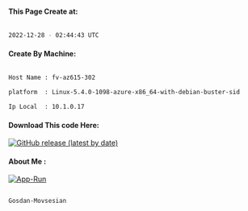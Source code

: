 
   
#### This Page Create at:

```bash

2022-12-28 - 02:44:43 UTC

```

#### Create By Machine:

```bash

Host Name : fv-az615-302

platform  : Linux-5.4.0-1098-azure-x86_64-with-debian-buster-sid

Ip Local  : 10.1.0.17

```
#### Download This code Here:

[![GitHub release (latest by date)](https://img.shields.io/github/v/release/Gosdan-Movsesian/Gosdan?style=for-the-badge&label=Download)](https://github.com/Gosdan-Movsesian/Gosdan/releases) 

</p> 

#### About Me :

[![App-Run](https://github.com/Gosdan-Movsesian/Gosdan/actions/workflows/App-Run.yml/badge.svg)](https://github.com/Gosdan-Movsesian/Gosdan/actions/workflows/App-Run.yml)

```bash

Gosdan-Movsesian

```

